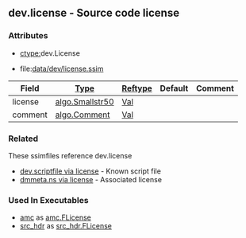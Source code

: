 ## dev.license - Source code license


### Attributes
<a href="#attributes"></a>
<!-- dev.mdmark  mdmark:MDSECTION  state:BEG_AUTO  param:Attributes -->
* [ctype:](/txt/ssimdb/dmmeta/ctype.md)dev.License

* file:[data/dev/license.ssim](/data/dev/license.ssim)

|Field|[Type](/txt/ssimdb/dmmeta/ctype.md)|[Reftype](/txt/ssimdb/dmmeta/reftype.md)|Default|Comment|
|---|---|---|---|---|
|license|[algo.Smallstr50](/txt/protocol/algo/README.md#algo-smallstr50)|[Val](/txt/exe/amc/reftypes.md#val)|||
|comment|[algo.Comment](/txt/protocol/algo/Comment.md)|[Val](/txt/exe/amc/reftypes.md#val)|||

<!-- dev.mdmark  mdmark:MDSECTION  state:END_AUTO  param:Attributes -->

### Related
<a href="#related"></a>
<!-- dev.mdmark  mdmark:MDSECTION  state:BEG_AUTO  param:Related -->
These ssimfiles reference dev.license

* [dev.scriptfile via license](/txt/ssimdb/dev/scriptfile.md) - Known script file 
* [dmmeta.ns via license](/txt/ssimdb/dmmeta/ns.md) - Associated license 

<!-- dev.mdmark  mdmark:MDSECTION  state:END_AUTO  param:Related -->

### Used In Executables
<a href="#used-in-executables"></a>
<!-- dev.mdmark  mdmark:MDSECTION  state:BEG_AUTO  param:ImdbUses -->

* [amc](/txt/exe/amc/internals.md) as [amc.FLicense](/txt/exe/amc/internals.md#amc-flicense)
* [src_hdr](/txt/exe/src_hdr/internals.md) as [src_hdr.FLicense](/txt/exe/src_hdr/internals.md#src_hdr-flicense)

<!-- dev.mdmark  mdmark:MDSECTION  state:END_AUTO  param:ImdbUses -->

